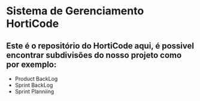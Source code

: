 <h1>Sistema de Gerenciamento HortiCode</h1>

<h2>Este é o repositório do HortiCode aqui, é possivel encontrar subdivisões do nosso projeto como por exemplo:
 </h2>

 <ul>
  <li>Product BackLog</li>
  <li>Sprint BackLog</li>
  <li>Sprint Planniing</li>

</ul>
